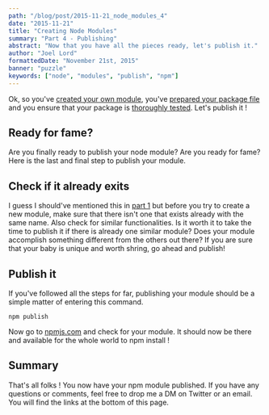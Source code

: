 ```yaml
---
path: "/blog/post/2015-11-21_node_modules_4"
date: "2015-11-21"
title: "Creating Node Modules"
summary: "Part 4 - Publishing"
abstract: "Now that you have all the pieces ready, let's publish it."
author: "Joel Lord"
formattedDate: "November 21st, 2015"
banner: "puzzle"
keywords: ["node", "modules", "publish", "npm"]
---
```

Ok, so you've [created your own
module](/blog/post/2015-11-18_node_modules_1), you've [prepared your
package file](/blog/post/2015-11-20_node_modules_2) and you ensure that
your package is [thoroughly
tested](/blog/post/2015-11-21_node_modules_3). Let's publish it \!

## Ready for fame?

Are you finally ready to publish your node module? Are you ready for
fame? Here is the last and final step to publish your module.

## Check if it already exits

I guess I should've mentioned this in [part
1](/blog/post/2015-11-18_node_modules_1) but before you try to create a
new module, make sure that there isn't one that exists already with the
same name. Also check for similar functionalities. Is it worth it to
take the time to publish it if there is already one similar module? Does
your module accomplish something different from the others out there? If
you are sure that your baby is unique and worth shring, go ahead and
publish\!

## Publish it

If you've followed all the steps for far, publishing your module should
be a simple matter of entering this command.

    npm publish

Now go to [npmjs.com](https://www.npmjs.com) and check for your module.
It should now be there and available for the whole world to npm install
\!

## Summary

That's all folks \! You now have your npm module published. If you have
any questions or comments, feel free to drop me a DM on Twitter or an
email. You will find the links at the bottom of this page.
